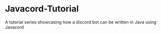 # Javacord-Tutorial

A tutorial series showcasing how a discord bot can be written in Java using Javacord
